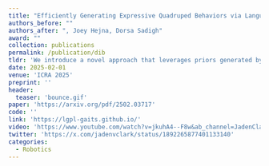```yaml
---
title: "Efficiently Generating Expressive Quadruped Behaviors via Language-Guided Preference Learning"
authors_before: ""
authors_after: ", Joey Hejna, Dorsa Sadigh"
award: ""
collection: publications
permalink: /publication/dib
tldr: 'We introduce a novel approach that leverages priors generated by pre-trained LLMs alongside the precision of preference learning to generate robot behaviors that closely align with human expectations.'
date: 2025-02-01
venue: 'ICRA 2025'
preprint: ''
header: 
  teaser: 'bounce.gif'
paper: 'https://arxiv.org/pdf/2502.03717'
code: '' 
link: 'https://lgpl-gaits.github.io/'
video: 'https://www.youtube.com/watch?v=jkuhA4--F8w&ab_channel=JadenClark'
twitter: 'https://x.com/jadenvclark/status/1892265877401133140'
categories:
  - Robotics
---
```

